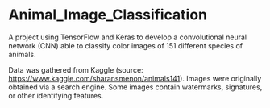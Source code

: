 # Animal_Image_Classification
A project using TensorFlow and Keras to develop a convolutional neural network (CNN) able to classify color images of 151 different species of animals.

Data was gathered from Kaggle (source: https://www.kaggle.com/sharansmenon/animals141). Images were originally obtained via a search engine. Some images contain watermarks, signatures, or other identifying features.
